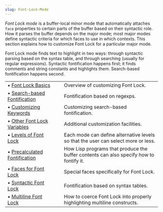 ```yaml
---
slug: Font-Lock-Mode
---
```


*Font Lock mode* is a buffer-local minor mode that automatically attaches `face` properties to certain parts of the buffer based on their syntactic role. How it parses the buffer depends on the major mode; most major modes define syntactic criteria for which faces to use in which contexts. This section explains how to customize Font Lock for a particular major mode.

Font Lock mode finds text to highlight in two ways: through syntactic parsing based on the syntax table, and through searching (usually for regular expressions). Syntactic fontification happens first; it finds comments and string constants and highlights them. Search-based fontification happens second.

|                                                                |    |                                                                                        |
| :------------------------------------------------------------- | -- | :------------------------------------------------------------------------------------- |
| • [Font Lock Basics](Font-Lock-Basics)                         |    | Overview of customizing Font Lock.                                                     |
| • [Search-based Fontification](Search_002dbased-Fontification) |    | Fontification based on regexps.                                                        |
| • [Customizing Keywords](Customizing-Keywords)                 |    | Customizing search-based fontification.                                                |
| • [Other Font Lock Variables](Other-Font-Lock-Variables)       |    | Additional customization facilities.                                                   |
| • [Levels of Font Lock](Levels-of-Font-Lock)                   |    | Each mode can define alternative levels so that the user can select more or less.      |
| • [Precalculated Fontification](Precalculated-Fontification)   |    | How Lisp programs that produce the buffer contents can also specify how to fontify it. |
| • [Faces for Font Lock](Faces-for-Font-Lock)                   |    | Special faces specifically for Font Lock.                                              |
| • [Syntactic Font Lock](Syntactic-Font-Lock)                   |    | Fontification based on syntax tables.                                                  |
| • [Multiline Font Lock](Multiline-Font-Lock)                   |    | How to coerce Font Lock into properly highlighting multiline constructs.               |
